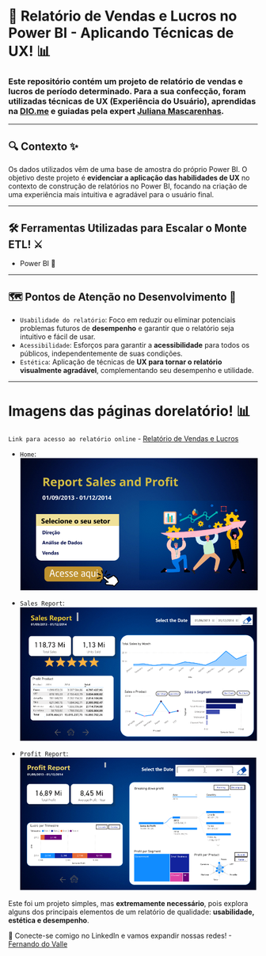 # 🚀 Relatório de Vendas e Lucros no Power BI - Aplicando Técnicas de UX! 📊

### Este repositório contém um projeto de relatório de vendas e lucros de período determinado. Para a sua confecção, foram utilizadas técnicas de **UX (Experiência do Usuário)**, aprendidas na [DIO.me](https://www.dio.me/) e guiadas pela expert [Juliana Mascarenhas](https://www.linkedin.com/in/juliana-mascarenhas-00349426/).

---

## 🔍 Contexto ✨

Os dados utilizados vêm de uma base de amostra do próprio Power BI. O objetivo deste projeto é **evidenciar a aplicação das habilidades de UX** no contexto de construção de relatórios no Power BI, focando na criação de uma experiência mais intuitiva e agradável para o usuário final.

---

## 🛠️ Ferramentas Utilizadas para Escalar o Monte ETL! ⚔️

* Power BI 💾

---

## 🗺️ Pontos de Atenção no Desenvolvimento 🚀

* `Usabilidade do relatório`: Foco em reduzir ou eliminar potenciais problemas futuros de **desempenho** e garantir que o relatório seja intuitivo e fácil de usar.
* `Acessibilidade`: Esforços para garantir a **acessibilidade** para todos os públicos, independentemente de suas condições.
* `Estética`: Aplicação de técnicas de **UX para tornar o relatório visualmente agradável**, complementando seu desempenho e utilidade.

---

# Imagens das páginas dorelatório! 📊

`Link para acesso ao relatório online` -  [Relatório de Vendas e Lucros](https://app.powerbi.com/links/Z2cKwoEXqu?ctid=4807485e-d240-43a9-a00e-217aa729141c&pbi_source=linkShare)


* `Home`:
![Página: Home](https://github.com/DaDosValle/Imagens/blob/main/Home%20-Relatoriod%20e%20Vendas%20e%20Lucros%20-UX.png)

* `Sales Report`:
![Página: Sales Report](https://github.com/DaDosValle/Imagens/blob/main/Sales%20Report%20-Relatoriod%20e%20Vendas%20e%20Lucros%20-UX.png)

* `Profit Report`:
![Página: Profit Report](https://github.com/DaDosValle/Imagens/blob/main/Profit%20Report%20-Relatoriod%20e%20Vendas%20e%20Lucros%20-UX.png)



Este foi um projeto simples, mas **extremamente necessário**, pois explora alguns dos principais elementos de um relatório de qualidade: **usabilidade, estética e desempenho**.

🚀 Conecte-se comigo no LinkedIn e vamos expandir nossas redes! - [Fernando do Valle](https://www.linkedin.com/in/fernando-m-do-valle-b653a7349/)
